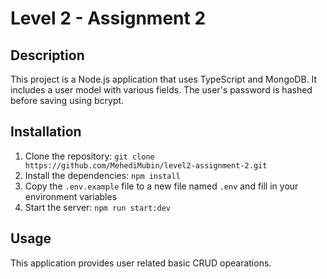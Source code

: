 # Level 2 - Assignment 2

## Description

This project is a Node.js application that uses TypeScript and MongoDB. It includes a user model with various fields. The user's password is hashed before saving using bcrypt.

## Installation

1. Clone the repository: `git clone https://github.com/MehediMubin/level2-assignment-2.git`
2. Install the dependencies: `npm install`
3. Copy the `.env.example` file to a new file named `.env` and fill in your environment variables
4. Start the server: `npm run start:dev`

## Usage

This application provides user related basic CRUD opearations.
